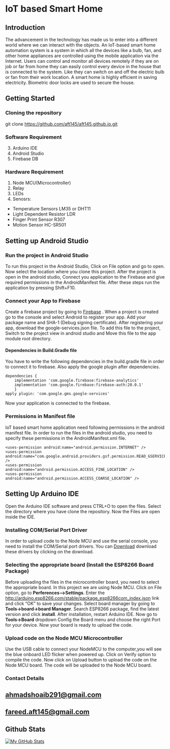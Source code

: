 # IoT based Smart Home
## Introduction
The advancement in the technology has made us to enter into a different world where we can interact with the objects. An IoT-based smart home automation system is a system in which all the devices like a bulb, fan, and other home appliances are controlled using the mobile application via the Internet. Users can control and monitor all devices remotely if they are on job or far from home they can easily control every device in the house that is connected to the system. Like they can switch on and off the electric bulb or fan from their work location. A smart home is highly efficient in saving electricity. Biometric door locks are used to secure the house. 
## Getting Started
### Cloning the repository
git clone https://github.com/aft145/aft145.github.io.git
### Software Requirement
3. Arduino IDE
4. Android Studio
5. Firebase DB
### Hardware Requirement
1. Node MCU(Microcontroller)
2. Relay
3. LEDs
4. Senosrs:
  * Temperature Sensors LM35 or DHT11
  * Light Dependent Resistor LDR
  * Finger Print Sensor R307
  * Motion Sensor HC-SR501
## Setting up Android Studio
### Run the project in Android Studio
To run  this project in the Android Studio, Click on File option and go to open. Now select the location where you clone this project. After the project is open in the android studio, Connect you application to the Firebase and give required permissions in the AndroidManifest file. After these steps run the application by pressing Shift+F10.
### Connect your App to Firebase
Create a firebase project by going to [Firebase](https://firebase.google.com/ "Firebase site") . When a project is created go to the console and select Android to register your app. Add your package name and SHA-1 (Debug signing certificate). After registering your app, download the google-services.json file. To add this file to the project, Switch to the project view in android studio and Move this file to the app module root directory.
#### Dependencies in Build.Gradle file
You have to write the following dependencies in the build.gradle file in order to connect it to firebase. Also apply the google plugin after dependencies.

```
dependencies {
    implementation 'com.google.firebase:firebase-analytics'
    implementation 'com.google.firebase:firebase-auth:20.0.1'
    }
apply plugin: 'com.google.gms.google-services'
```

Now your application is connected to the firebase.
### Permissions in Manifest file
IoT based  smart home application need following permissions in the android manifest file. In order to run the files in the android studio, you need to specify these permissions in the AndroidManifest.xml file.

```
<uses-permission android:name="android.permission.INTERNET" />
<uses-permission android:name="com.google.android.providers.gsf.permission.READ_GSERVICES" />
<uses-permission android:name="android.permission.ACCESS_FINE_LOCATION" />
<uses-permission android:name="android.permission.ACCESS_COARSE_LOCATION" />
```

## Setting Up Arduino IDE
Open the Arduino IDE software and press CTRL+O to open the files. Select the directory where you have clone the repository. Now the Files are open inside the IDE.
### Installing COM/Serial Port Driver
In order to upload code to the Node MCU and use the serial console, you need to install the COM/Serial port drivers. You can [Download](https://github.com/nodemcu/nodemcu-devkit/tree/master/Drivers "COM/Serial Port") download these drivers by clicking on the download.
### Selecting the appropriate board (Install the ESP8266 Board Package)
Before uploading the files in the microcontroller board, you need to select the appropriate board. In this project we are using Node MCU. Click on File option, go to **Perferences–>Settings**. Enter the http://arduino.esp8266.com/stable/package_esp8266com_index.json link and click “OK” to save your changes. Select board manager by going to **Tools->board->board Manager**. Search ESP8266 package, find the latest version and click **install**. After installation, restart Arduino IDE. Now go to **Tools->Board** dropdown Config the Board menu and choose the right Port for your device. Now your board is ready to upload the code. 
### Upload code on the Node MCU Microcontroller
Use the USB cable to connect your NodeMCU to the computer,you will see the blue onboard LED flicker when powered up. Click on Verify option to compile the code. Now click on Upload button to upload the code on the Node MCU board. The code will be uploaded to the Node MCU board.
### Contact Details
**ahmadshoaib291@gmail.com**
---
**fareed.aft145@gmail.com**
---
## Github Stats

[![My GitHub Stats](https://github-readme-stats.vercel.app/api/?username=aft145&count_private=true&theme=tokyonight&showicons=true)]()
